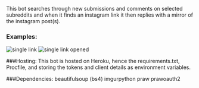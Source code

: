 This bot searches through new submissions and comments on selected subreddits and when it finds an instagram link it then replies with a mirror of the instagram post(s).

### Examples:
![](http://i.imgur.com/Lb0DR7Y.png?1 "single link")
![](http://i.imgur.com/lQyCSm9.png "single link opened")

###Hosting:
This bot is hosted on Heroku, hence the requirements.txt, Procfile, and storing the tokens and client details as environment variables.

	
###Dependencies:
beautifulsoup (bs4)
imgurpython
praw
prawoauth2

